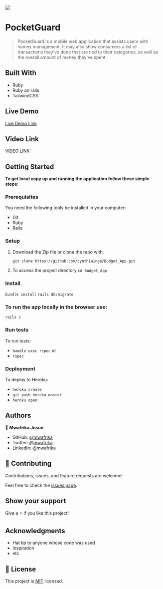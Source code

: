 ![](https://img.shields.io/badge/Microverse-blueviolet)

# PocketGuard

> PocketGuard is a mobile web application that assists users with money management. It may also show consumers a list of transactions they've done that are tied to their categories, as well as the overall amount of money they've spent.

## Built With

- Ruby
- Ruby on rails
- TailwindCSS

## Live Demo

[Live Demo Link](https://budget-app-shop.herokuapp.com)

## Video Link

[VIDEO LINK](https://www.youtube.com/watch?v=dQw4w9WgXcQ)

## Getting Started

**To get local copy up and running the application follow these simple steps:**

### Prerequisites

You need the following tools be installed in your computer:

- Git
- Ruby
- Rails

### Setup

1. Download the Zip file or clone the repo with:

   `git clone https://github.com/cynthiainga/Budget_App.git`

2. To access the project directory
   `cd Budget_App`

### Install

`bundle install`
`rails db:migrate`

### To run the app locally in the browser use:

`rails s`

### Run tests

To run tests:

- `bundle exec rspec` or
- `rspec`

### Deployment

To deploy to Heroku:

- `heroku create`
- `git push heroku master`
- `heroku open`

## Authors

👤 **Mwafrika Josué**

- GitHub: [@mwafrika](https://github.com/mwafrika)
- Twitter: [@mwafrika](https://twitter.com/mwafrikamufung1)
- LinkedIn: [@mwafrika](https://linkedin.com/in/mwafrika-mufungizi)

## 🤝 Contributing

Contributions, issues, and feature requests are welcome!

Feel free to check the [issues page](https://github.com/mwafrika/budget-app/issues).

## Show your support

Give a ⭐️ if you like this project!

## Acknowledgments

- Hat tip to anyone whose code was used
- Inspiration
- etc

## 📝 License

This project is [MIT](./MIT.md) licensed.

